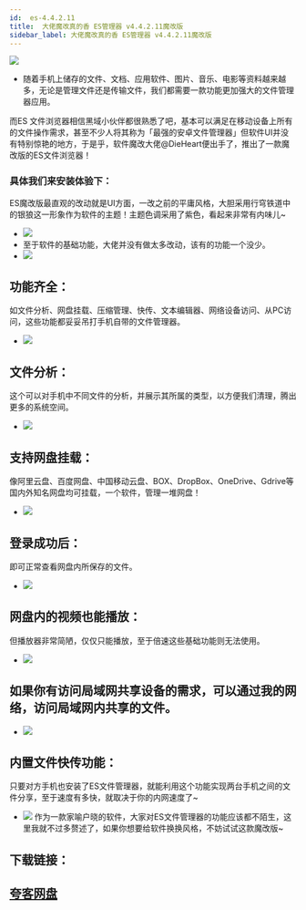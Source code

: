 ```yaml
---
id:  es-4.4.2.11
title:  大佬魔改真的香 ES管理器 v4.4.2.11魔改版
sidebar_label: 大佬魔改真的香 ES管理器 v4.4.2.11魔改版
---
```

![](https://cdn-thumbs.imagevenue.com/fc/33/3d/ME18UY4U_t.png)
* 随着手机上储存的文件、文档、应用软件、图片、音乐、电影等资料越来越多，无论是管理文件还是传输文件，我们都需要一款功能更加强大的文件管理器应用。

而ES 文件浏览器相信黑域小伙伴都很熟悉了吧，基本可以满足在移动设备上所有的文件操作需求，甚至不少人将其称为「最强的安卓文件管理器」但软件UI并没有特别惊艳的地方，于是乎，软件魔改大佬@DieHeart便出手了，推出了一款魔改版的ES文件浏览器！


### 具体我们来安装体验下：
ES魔改版最直观的改动就是UI方面，一改之前的平庸风格，大胆采用行穹铁道中的银狼这一形象作为软件的主题！主题色调采用了紫色，看起来非常有内味儿~
* ![](https://cdn-thumbs.imagevenue.com/f4/2a/19/ME18UY4V_t.jpg)
* 至于软件的基础功能，大佬并没有做太多改动，该有的功能一个没少。
* ![](https://cdn-thumbs.imagevenue.com/38/da/b2/ME18UY4W_t.jpg)

## 功能齐全：
如文件分析、网盘挂载、压缩管理、快传、文本编辑器、网络设备访问、从PC访问，这些功能都妥妥吊打手机自带的文件管理器。
* ![](https://cdn-thumbs.imagevenue.com/51/10/c0/ME18UY4X_t.jpg)



## 文件分析：
这个可以对手机中不同文件的分析，并展示其所属的类型，以方便我们清理，腾出更多的系统空间。
* ![](https://cdn-thumbs.imagevenue.com/50/5f/3d/ME18UY4Y_t.jpg)


## 支持网盘挂载：
像阿里云盘、百度网盘、中国移动云盘、BOX、DropBox、OneDrive、Gdrive等国内外知名网盘均可挂载，一个软件，管理一堆网盘！
* ![](https://cdn-thumbs.imagevenue.com/c5/00/18/ME18UY4Z_t.jpg)


## 登录成功后：
即可正常查看网盘内所保存的文件。
* ![](https://cdn-thumbs.imagevenue.com/e4/0d/bc/ME18UY50_t.jpg)

## 网盘内的视频也能播放：
但播放器非常简陋，仅仅只能播放，至于倍速这些基础功能则无法使用。
* ![](https://cdn-thumbs.imagevenue.com/e6/aa/a1/ME18UY51_t.jpg)

## 如果你有访问局域网共享设备的需求，可以通过我的网络，访问局域网内共享的文件。
* ![](https://cdn-thumbs.imagevenue.com/fd/fa/31/ME18UY52_t.jpg)

## 内置文件快传功能：
只要对方手机也安装了ES文件管理器，就能利用这个功能实现两台手机之间的文件分享，至于速度有多快，就取决于你的内网速度了~
* ![](https://cdn-thumbs.imagevenue.com/33/dc/18/ME18UY53_t.jpg)
作为一款家喻户晓的软件，大家对ES文件管理器的功能应该都不陌生，这里我就不过多赘述了，如果你想要给软件换换风格，不妨试试这款魔改版~


## 下载链接：
## [夸客网盘](https://www.cnblogs.com/songzhixue/p/11261118.html)







